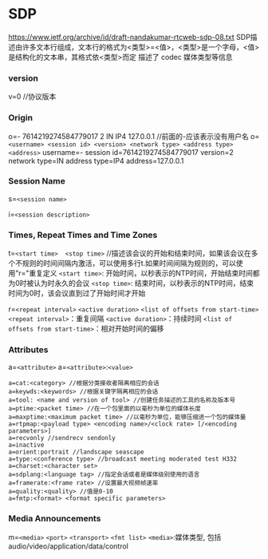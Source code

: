 # SDP
https://www.ietf.org/archive/id/draft-nandakumar-rtcweb-sdp-08.txt
SDP描述由许多文本行组成，文本行的格式为<类型>=<值>，<类型>是一个字母，<值>是结构化的文本串，其格式依<类型>而定
描述了 codec 媒体类型等信息

### version
v=0 //协议版本

### Origin
o=- 7614219274584779017 2 IN IP4 127.0.0.1 //前面的-应该表示没有用户名
o=`<username> <session id> <version> <network type> <address type><address>`
username=-
session id=7614219274584779017
version=2
network type=IN
address type=IP4
address=127.0.0.1

### Session Name
s=`<session name>`

i=`<session description>`

### Times, Repeat Times and Time Zones
t=`<start time>  <stop time>` //描述该会议的开始和结束时间，如果该会议在多个不规则的时间间隔内激活，可以使用多行t.如果时间间隔为规则的，可以使用"r="重复定义
`<start time>`: 开始时间，以秒表示的NTP时间，开始结束时间都为0时被认为时永久的会议
`<stop time>`: 结束时间，以秒表示的NTP时间，结束时间为0时，该会议直到过了开始时间才开始

r=`<repeat interval>` `<active duration>` `<list of offsets from start-time>`
`<repeat interval>`：重复间隔
`<active duration>`：持续时间
`<list of offsets from start-time>`：相对开始时间的偏移

### Attributes
 a=`<attribute>`
 a=`<attribute>`:`<value>`
 
 ```
 a=cat:<category> //根据分类接收者隔离相应的会话
 a=keywds:<keywords> //根据关键字隔离相应的会话
 a=tool: <name and version of tool> //创建任务描述的工具的名称及版本号
 a=ptime:<packet time> //在一个包里面的以毫秒为单位的媒体长度
 a=maxptime:<maximum packet time> //以毫秒为单位，能够压缩进一个包的媒体量
 a=rtpmap:<payload type> <encoding name>/<clock rate> [/<encoding parameters>]
 a=recvonly //sendrecv sendonly
 a=inactive
 a=orient:portrait //landscape seascape
 a=type:<conference type> //broadcast meeting moderated test H332
 a=charset:<character set>
 a=sdplang:<language tag> //指定会话或者是媒体级别使用的语言
 a=framerate:<frame rate> //设置最大视频帧速率
 a=quality:<quality> //值是0-10
 a=fmtp:<format> <format specific parameters>
 ```


### Media Announcements
m=`<media>` `<port>` `<transport>` `<fmt list>`
`<media>`:媒体类型, 包括audio/video/application/data/control
